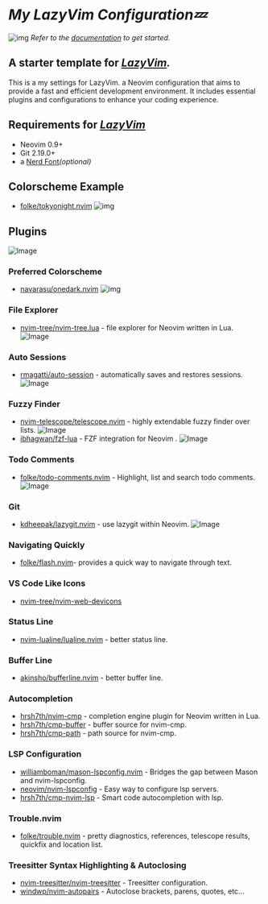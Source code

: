 # _My LazyVim Configuration💤_

![img](https://github.com/user-attachments/assets/72df313a-58fd-47dd-abb4-30660897deb6)
_Refer to the [documentation](https://lazyvim.github.io/installation) to get started._

## A starter template for _[LazyVim](https://github.com/LazyVim/LazyVim)._

This is a my settings for LazyVim. a Neovim configuration that aims to provide a fast and efficient development environment. It includes essential plugins and configurations to enhance your coding experience.

## Requirements for [_LazyVim_](https://github.com/LazyVim/LazyVim)

- Neovim 0.9+
- Git 2.19.0+
- a [Nerd Font](https://www.nerdfonts.com/)_(optional)_

## Colorscheme Example

- [folke/tokyonight.nvim](https://github.com/folke/tokyonight.nvim)
  ![img](https://github.com/user-attachments/assets/ef4b2bd6-853a-4fee-b31d-4c6bc1dbfd29)

## Plugins

![Image](https://github.com/user-attachments/assets/22f8228c-2fca-4cc8-a7a3-692a07c4e511)

### Preferred Colorscheme

- [navarasu/onedark.nvim](https://github.com/navarasu/onedark.nvim)
  ![img](https://github.com/user-attachments/assets/815a853c-9155-4189-9ba4-b81cdd1fad6b)

### File Explorer

- [nvim-tree/nvim-tree.lua](https://github.com/nvim-tree/nvim-tree.lua) - file explorer for Neovim written in Lua.
  ![Image](https://github.com/user-attachments/assets/c9b5eacc-19b7-4129-a5f7-2b050e3ee42b)

### Auto Sessions

- [rmagatti/auto-session](https://github.com/rmagatti/auto-session) - automatically saves and restores sessions.
  ![Image](https://github.com/user-attachments/assets/aca21edd-057a-463c-8278-40e170bd7d83)

### Fuzzy Finder

- [nvim-telescope/telescope.nvim](https://github.com/nvim-telescope/telescope.nvim) - highly extendable fuzzy finder over lists.
  ![Image](https://github.com/user-attachments/assets/378d2463-1346-4a0d-8244-8f3ee955ede0)
- [ibhagwan/fzf-lua](https://github.com/ibhagwan/fzf-lua) - FZF integration for Neovim .
  ![Image](https://github.com/user-attachments/assets/5e0cfd3d-15b1-43c4-881e-05a2aead752f)

### Todo Comments

- [folke/todo-comments.nvim](https://github.com/folke/todo-comments.nvim) - Highlight, list and search todo comments.
  ![Image](https://github.com/user-attachments/assets/c0d54e8c-49b5-4144-838a-b704be6691b2)

### Git

- [kdheepak/lazygit.nvim](https://github.com/kdheepak/lazygit.nvim) - use lazygit within Neovim.
![Image](https://github.com/user-attachments/assets/3713e628-6022-40d7-9f06-01f9174d3ca9)

### Navigating Quickly

- [folke/flash.nvim](https://github.com/folke/flash.nvim)- provides a quick way to navigate through text.

### VS Code Like Icons

- [nvim-tree/nvim-web-devicons](https://github.com/nvim-tree/nvim-web-devicons)

### Status Line

- [nvim-lualine/lualine.nvim](https://github.com/nvim-lualine/lualine.nvim) - better status line.

### Buffer Line

- [akinsho/bufferline.nvim](https://github.com/akinsho/bufferline.nvim) - better buffer line.

### Autocompletion

- [hrsh7th/nvim-cmp](https://github.com/hrsh7th/nvim-cmp) - completion engine plugin for Neovim written in Lua.
- [hrsh7th/cmp-buffer](https://github.com/hrsh7th/cmp-buffer) - buffer source for nvim-cmp.
- [hrsh7th/cmp-path](https://github.com/hrsh7th/cmp-path) - path source for nvim-cmp.

### LSP Configuration

- [williamboman/mason-lspconfig.nvim](williamboman/mason-lspconfig.nvim) - Bridges the gap between Mason and nvim-lspconfig.
- [neovim/nvim-lspconfig](https://github.com/neovim/nvim-lspconfig) - Easy way to configure lsp servers.
- [hrsh7th/cmp-nvim-lsp](https://github.com/hrsh7th/cmp-nvim-lsp) - Smart code autocompletion with lsp.

### Trouble.nvim

- [folke/trouble.nvim](https://github.com/folke/trouble.nvim) - pretty diagnostics, references, telescope results, quickfix and location list.

### Treesitter Syntax Highlighting & Autoclosing

- [nvim-treesitter/nvim-treesitter](https://github.com/nvim-treesitter/nvim-treesitter) - Treesitter configuration.
- [windwp/nvim-autopairs](https://github.com/windwp/nvim-autopairs) - Autoclose brackets, parens, quotes, etc...



